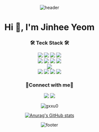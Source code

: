 <div align="center">
  
  ![header](https://capsule-render.vercel.app/api?type=waving&color=99A98F&height=170&fontSize=50&fontAlign=79&fontAlignY=35&text=JinHee%Yeom&animation=fadeIn&fontColor=134000)
                                  
<h1 align="center">Hi 👋, I'm Jinhee Yeom</h1>



<h3 align="center">🛠 Teck Stack 🛠</h3>
<p align="center"> 
 <img src="https://img.shields.io/badge/html5-E34F26?style=for-the-badge&logo=html5&logoColor=white"> 
  <img src="https://img.shields.io/badge/css-1572B6?style=for-the-badge&logo=css3&logoColor=white"> 
  <img src="https://img.shields.io/badge/javascript-F7DF1E?style=for-the-badge&logo=javascript&logoColor=black"> 
  <img src="https://img.shields.io/badge/react-61DAFB?style=for-the-badge&logo=react&logoColor=black"> 
  <br>
  <img src="https://img.shields.io/badge/c-A8B9CC?style=for-the-badge&logo=c&logoColor=white">
   <img src="https://img.shields.io/badge/java-007396?style=for-the-badge&logo=java&logoColor=white"> 
  <img src="https://img.shields.io/badge/python-3776AB?style=for-the-badge&logo=python&logoColor=white"> <img src="https://img.shields.io/badge/Android-3DDC84?style=for-the-badge&logo=Android&logoColor=white"/>
 <br/>
  <img src="https://img.shields.io/badge/bootstrap-7952B3?style=for-the-badge&logo=bootstrap&logoColor=white">
  <br>
  <img src="https://img.shields.io/badge/github-181717?style=for-the-badge&logo=github&logoColor=white">
  <img src="https://img.shields.io/badge/git-F05032?style=for-the-badge&logo=git&logoColor=white">
  <img src="https://img.shields.io/badge/discord-5865F2?style=for-the-badge&logo=discord&logoColor=white">
  
  <img src="https://img.shields.io/badge/fontawesome-339AF0?style=for-the-badge&logo=fontawesome&logoColor=white">
  
  <br>
  </p>

<h3 align="center">🌷Connect with me🌷</h3>
  <p align="center"> 
 <img src="https://img.shields.io/badge/Instagram-E4405F?style=for-the-badge&logo=Instagram&logoColor=white">
    <a href="https://www.notion.so/Portfolio-5f288489eccc4b638bfbaacc2dd274fd" target="_blank"><img src="https://img.shields.io/badge/Notion-000000?style=for-the-badge&logo=Notion&logoColor=white" /></a>
  <p></p>
  </p>
  
  <img src="https://github-readme-stats.vercel.app/api/top-langs?username=gxxu0&show_icons=true&locale=en&layout=compact" alt="gxxu0" />
  
  [![Anurag's GitHub stats](https://github-readme-stats.vercel.app/api?username=gxxu0)](https://github.com/gxxu0/github-readme-stats)
  
  
  
  ![footer](https://capsule-render.vercel.app/api?type=waving&color=99A98F&height=170&animation=fadeIn&section=footer)
  
</div>  

<!--
**gxxu0/gxxu0** is a ✨ _special_ ✨ repository because its `README.md` (this file) appears on your GitHub profile.

Here are some ideas to get you started:

- 🔭 I’m currently working on ...
- 🌱 I’m currently learning ...
- 👯 I’m looking to collaborate on ...
- 🤔 I’m looking for help with ...
- 💬 Ask me about ...
- 📫 How to reach me: ...
- 😄 Pronouns: ...
- ⚡ Fun fact: ...
-->

